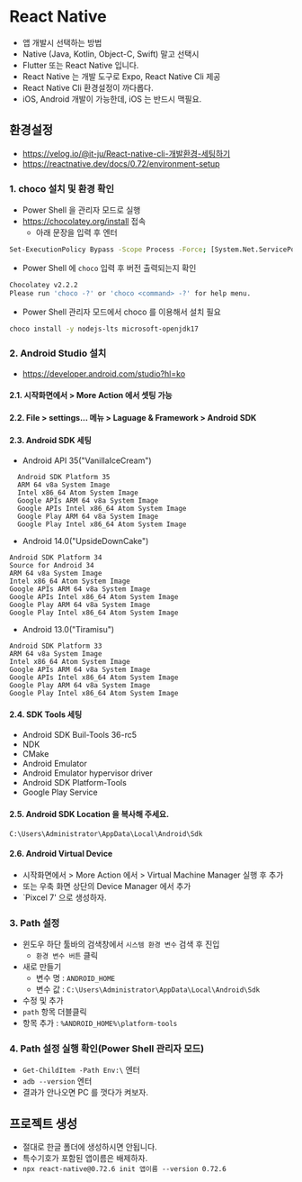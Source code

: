 # React Native

- 앱 개발시 선택하는 방법
- Native (Java, Kotlin, Object-C, Swift) 말고 선택시
- Flutter 또는 React Native 입니다.
- React Native 는 개발 도구로 Expo, React Native Cli 제공
- React Native Cli 환경설정이 까다롭다.
- iOS, Android 개발이 가능한데, iOS 는 반드시 맥필요.

## 환경설정

- https://velog.io/@it-ju/React-native-cli-개발환경-세팅하기
- https://reactnative.dev/docs/0.72/environment-setup

### 1. choco 설치 및 환경 확인

- Power Shell 을 관리자 모드로 실행
- https://chocolatey.org/install 접속
  - 아래 문장을 입력 후 엔터

```bash
Set-ExecutionPolicy Bypass -Scope Process -Force; [System.Net.ServicePointManager]::SecurityProtocol = [System.Net.ServicePointManager]::SecurityProtocol -bor 3072; iex ((New-Object System.Net.WebClient).DownloadString('https://community.chocolatey.org/install.ps1'))
```

- Power Shell 에 `choco` 입력 후 버전 출력되는지 확인

```bash
Chocolatey v2.2.2
Please run 'choco -?' or 'choco <command> -?' for help menu.
```

- Power Shell 관리자 모드에서 choco 를 이용해서 설치 필요

```bash
choco install -y nodejs-lts microsoft-openjdk17
```

### 2. Android Studio 설치

- https://developer.android.com/studio?hl=ko

#### 2.1. 시작화면에서 > More Action 에서 셋팅 가능

#### 2.2. File > settings... 메뉴 > Laguage & Framework > Android SDK

#### 2.3. Android SDK 세팅

- Android API 35("VanillaIceCream")

```
  Android SDK Platform 35
  ARM 64 v8a System Image
  Intel x86_64 Atom System Image
  Google APIs ARM 64 v8a System Image
  Google APIs Intel x86_64 Atom System Image
  Google Play ARM 64 v8a System Image
  Google Play Intel x86_64 Atom System Image
```

- Android 14.0("UpsideDownCake")

```
Android SDK Platform 34
Source for Android 34
ARM 64 v8a System Image
Intel x86_64 Atom System Image
Google APIs ARM 64 v8a System Image
Google APIs Intel x86_64 Atom System Image
Google Play ARM 64 v8a System Image
Google Play Intel x86_64 Atom System Image
```

- Android 13.0("Tiramisu")

```
Android SDK Platform 33
ARM 64 v8a System Image
Intel x86_64 Atom System Image
Google APIs ARM 64 v8a System Image
Google APIs Intel x86_64 Atom System Image
Google Play ARM 64 v8a System Image
Google Play Intel x86_64 Atom System Image
```

#### 2.4. SDK Tools 세팅

- Android SDK Buil-Tools 36-rc5
- NDK
- CMake
- Android Emulator
- Android Emulator hypervisor driver
- Android SDK Platform-Tools
- Google Play Service

#### 2.5. Android SDK Location 을 복사해 주세요.

```
C:\Users\Administrator\AppData\Local\Android\Sdk
```

#### 2.6. Android Virtual Device

- 시작화면에서 > More Action 에서 > Virtual Machine Manager 실행 후 추가
- 또는 우축 화면 상단의 Device Manager 에서 추가
- `Pixcel 7' 으로 생성하자.

### 3. Path 설정

- 윈도우 하단 툴바의 검색창에서 `시스템 환경 변수` 검색 후 진입
  - `환경 변수 버튼` 클릭
- 새로 만들기
  - 변수 명 : `ANDROID_HOME`
  - 변수 값 : `C:\Users\Administrator\AppData\Local\Android\Sdk`
- 수정 및 추가
- `path` 항목 더블클릭
- 항목 추가 : `%ANDROID_HOME%\platform-tools`

### 4. Path 설정 실행 확인(Power Shell 관리자 모드)

- `Get-ChildItem -Path Env:\` 엔터
- `adb --version` 엔터
- 결과가 안나오면 PC 를 껏다가 켜보자.

## 프로젝트 생성

- 절대로 한글 폴더에 생성하시면 안됩니다.
- 특수기호가 포함된 앱이름은 배제하자.
- `npx react-native@0.72.6 init 앱이름 --version 0.72.6`
